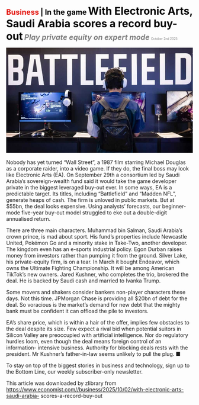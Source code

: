 <span style="color:#E3120B; font-size:14.9pt; font-weight:bold;">Business</span> <span style="color:#000000; font-size:14.9pt; font-weight:bold;">| In the game</span>
<span style="color:#000000; font-size:21.0pt; font-weight:bold;">With Electronic Arts, Saudi Arabia scores a record buy-out</span>
<span style="color:#808080; font-size:14.9pt; font-weight:bold; font-style:italic;">Play private equity on expert mode</span>
<span style="color:#808080; font-size:6.2pt;">October 2nd 2025</span>

![](../images/053_With_Electronic_Arts_Saudi_Arabia_scores_a_record_buy-out/p0218_img01.jpeg)

Nobody has yet turned “Wall Street”, a 1987 film starring Michael Douglas as a corporate raider, into a video game. If they do, the final boss may look like Electronic Arts (EA). On September 29th a consortium led by Saudi Arabia’s sovereign-wealth fund said it would take the game developer private in the biggest leveraged buy-out ever. In some ways, EA is a predictable target. Its titles, including “Battlefield” and “Madden NFL”, generate heaps of cash. The firm is unloved in public markets. But at $55bn, the deal looks expensive. Using analysts’ forecasts, our beginner-mode five-year buy-out model struggled to eke out a double-digit annualised return.

There are three main characters. Muhammad bin Salman, Saudi Arabia’s crown prince, is mad about sport. His fund’s properties include Newcastle United, Pokémon Go and a minority stake in Take-Two, another developer. The kingdom even has an e-sports industrial policy. Egon Durban raises money from investors rather than pumping it from the ground. Silver Lake, his private-equity firm, is on a tear. In March it bought Endeavor, which owns the Ultimate Fighting Championship. It will be among American TikTok’s new owners. Jared Kushner, who completes the trio, brokered the deal. He is backed by Saudi cash and married to Ivanka Trump.

Some movers and shakers consider bankers non-player characters these days. Not this time. JPMorgan Chase is providing all $20bn of debt for the deal. So voracious is the market’s demand for new debt that the mighty bank must be confident it can offload the pile to investors.

EA’s share price, which is within a hair of the offer, implies few obstacles to the deal despite its size. Few expect a rival bid when potential suitors in Silicon Valley are preoccupied with artificial intelligence. Nor do regulatory hurdles loom, even though the deal means foreign control of an information- intensive business. Authority for blocking deals rests with the president. Mr Kushner’s father-in-law seems unlikely to pull the plug. ■

To stay on top of the biggest stories in business and technology, sign up to the Bottom Line, our weekly subscriber-only newsletter.

This article was downloaded by zlibrary from https://www.economist.com//business/2025/10/02/with-electronic-arts-saudi-arabia- scores-a-record-buy-out